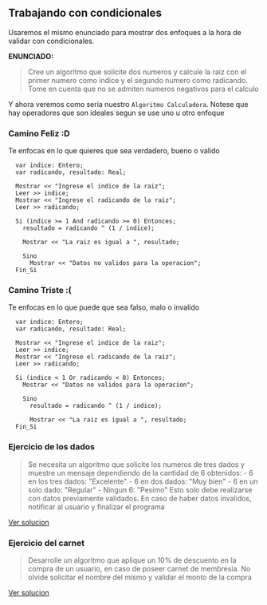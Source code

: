 ## Trabajando con condicionales

Usaremos el mismo enunciado para mostrar dos enfoques a la hora de validar con condicionales.

**ENUNCIADO:**

> Cree un algoritmo que solicite dos numeros y calcule la raiz con el primer numero como indice y el segundo numero como radicando. Tome en cuenta que no se admiten numeros negativos para el calculo

Y ahora veremos como seria nuestro `Algoritmo Calculadora`. Notese que hay operadores que son ideales segun se use uno u otro enfoque

### Camino Feliz :D

Te enfocas en lo que quieres que sea verdadero, bueno o valido

```
  var indice: Entero;
  var radicando, resultado: Real;

  Mostrar << "Ingrese el indice de la raiz";
  Leer >> indice;
  Mostrar << "Ingrese el radicando de la raiz";
  Leer >> radicando;

  Si (indice >= 1 And radicando >= 0) Entonces;
    resultado = radicando ^ (1 / indice);

    Mostrar << "La raiz es igual a ", resultado;

    Sino
      Mostrar << "Datos no validos para la operacion";
  Fin_Si
```

### Camino Triste :(

Te enfocas en lo que puede que sea falso, malo o invalido

```
  var indice: Entero;
  var radicando, resultado: Real;

  Mostrar << "Ingrese el indice de la raiz";
  Leer >> indice;
  Mostrar << "Ingrese el radicando de la raiz";
  Leer >> radicando;

  Si (indice < 1 Or radicando < 0) Entonces;
    Mostrar << "Datos no validos para la operacion";

    Sino
      resultado = radicando ^ (1 / indice);

      Mostrar << "La raiz es igual a ", resultado;
  Fin_Si
```

### Ejercicio de los dados

> Se necesita un algoritmo que solicite los numeros de tres dados y muestre un mensaje dependiendo de la cantidad de 6 obtenidos:
    - 6 en los tres dados: "Excelente"
    - 6 en dos dados: "Muy bien"
    - 6 en un solo dado: "Regular"
    - Ningun 6: "Pesimo"
Esto solo debe realizarse con datos previamente validados. En caso de haber datos invalidos, notificar al usuario y finalizar el programa

[Ver solucion](./dados.txt) 

### Ejercicio del carnet

>   Desarrolle un algoritmo que aplique un 10% de descuento en la compra de un usuario, en caso de poseer carnet de membresia. No olvide solicitar el nombre del mismo y validar el monto de la compra

[Ver solucion](./carnet.txt) 

